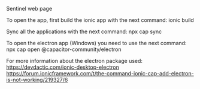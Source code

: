 Sentinel web page

To open the app, first build the ionic app with the next command:
ionic build

Sync all the applications with the next command:
npx cap sync

To open the electron app (Windows) you need to use the next command:
npx cap open @capacitor-community/electron

For more information about the electron package used:
https://devdactic.com/ionic-desktop-electron
https://forum.ionicframework.com/t/the-command-ionic-cap-add-electron-is-not-working/219327/6
